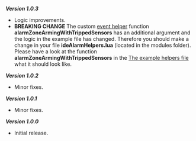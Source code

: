 
***Version 1.0.3***
- Logic improvements.
- **BREAKING CHANGE** The custom [event helper](https://github.com/allan-gam/ideAlarm/wiki/Event-Helpers) function **alarmZoneArmingWithTrippedSensors**
has an additional argument and the logic in the example file has changed. Therefore you should make a change in your file **ideAlarmHelpers.lua**
(located in the modules folder). Please have a look at the function **alarmZoneArmingWithTrippedSensors** in the [The example helpers file](https://raw.githubusercontent.com/allan-gam/ideAlarm/master/modules/ideAlarmHelpersExample.lua) what it should look like.

***Version 1.0.2***
- Minor fixes.

***Version 1.0.1***
- Minor fixes.

***Version 1.0.0***
- Initial release.
